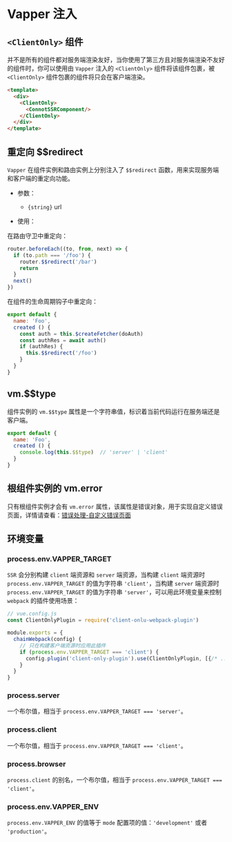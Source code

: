 # Vapper 注入

## `<ClientOnly>` 组件

并不是所有的组件都对服务端渲染友好，当你使用了第三方且对服务端渲染不友好的组件时，你可以使用由 `Vapper` 注入的 `<ClientOnly>` 组件将该组件包裹，被 `<ClientOnly>` 组件包裹的组件将只会在客户端渲染。

```html
<template>
  <div>
    <ClientOnly>
      <ConnotSSRComponent/>
    </ClientOnly>
  </div>
</template>
```

## 重定向 $$redirect

`Vapper` 在组件实例和路由实例上分别注入了 `$$redirect` 函数，用来实现服务端和客户端的重定向功能。

- 参数：
  - `{string}` url

- 使用：

在路由守卫中重定向：

```js {3}
router.beforeEach((to, from, next) => {
  if (to.path === '/foo') {
    router.$$redirect('/bar')
    return
  }
  next()
})
```

在组件的生命周期钩子中重定向：

```js {7}
export default {
  name: 'Foo',
  created () {
    const auth = this.$createFetcher(doAuth)
    const authRes = await auth()
    if (authRes) {
      this.$$redirect('/foo')
    }
  }
}
```

## vm.$$type

组件实例的 `vm.$$type` 属性是一个字符串值，标识着当前代码运行在服务端还是客户端。

```js {4}
export default {
  name: 'Foo',
  created () {
    console.log(this.$$type)  // 'server' | 'client'
  }
}
```

## 根组件实例的 vm.error

只有根组件实例才会有 `vm.error` 属性，该属性是错误对象，用于实现自定义错误页面，详情请查看：[错误处理-自定义错误页面](/zh/error-handling.html#自定义错误页面)

## 环境变量

### process.env.VAPPER_TARGET

`SSR` 会分别构建 `client` 端资源和 `server` 端资源，当构建 `client` 端资源时 `process.env.VAPPER_TARGET` 的值为字符串 `'client'`，当构建 `server` 端资源时 `process.env.VAPPER_TARGET` 的值为字符串 `'server'`，可以用此环境变量来控制 `webpack` 的插件使用场景：

```js
// vue.config.js
const ClientOnlyPlugin = require('client-onlu-webpack-plugin')

module.exports = {
  chainWebpack(config) {
    // 只在构建客户端资源时应用此插件
    if (process.env.VAPPER_TARGET === 'client') {
      config.plugin('client-only-plugin').use(ClientOnlyPlugin, [{/* ... */}])
    }
  }
}
```

### process.server

一个布尔值，相当于 `process.env.VAPPER_TARGET === 'server'`。

### process.client

一个布尔值，相当于 `process.env.VAPPER_TARGET === 'client'`。

### process.browser

`process.client` 的别名，一个布尔值，相当于 `process.env.VAPPER_TARGET === 'client'`。

### process.env.VAPPER_ENV

`process.env.VAPPER_ENV` 的值等于 `mode` 配置项的值：`'development'` 或者 `'production'`。
